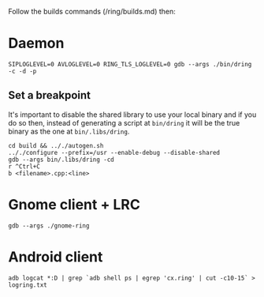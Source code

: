 Follow the builds commands (/ring/builds.md) then:

# Daemon

    SIPLOGLEVEL=0 AVLOGLEVEL=0 RING_TLS_LOGLEVEL=0 gdb --args ./bin/dring -c -d -p

## Set a breakpoint

It's important to disable the shared library to use your local binary and if you do so then,
instead of generating a script at ```bin/dring``` it will be the true binary as the one at ```bin/.libs/dring```.

    cd build && .././autogen.sh
    .././configure --prefix=/usr --enable-debug --disable-shared
    gdb --args bin/.libs/dring -cd
    r ^Ctrl+C
    b <filename>.cpp:<line>

# Gnome client + LRC

    gdb --args ./gnome-ring

# Android client

    adb logcat *:D | grep `adb shell ps | egrep 'cx.ring' | cut -c10-15` > logring.txt

